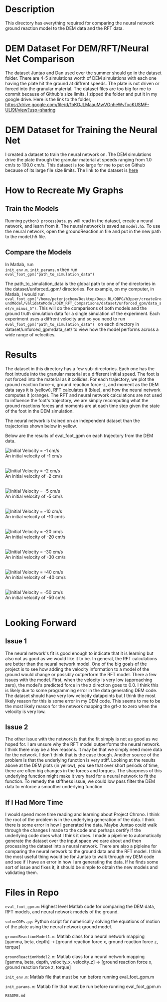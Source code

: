 # Description
This directory has everything required for comparing the neural network ground reaction model to the DEM data and the RFT data.  

# DEM Dataset For DEM/RFT/Neural Net Comparison
The dataset Juntao and Dan used over the summer should go in the dataset folder. There are 4-5 simulations worth of DEM simulations with each one having the plate hit the ground at diffrent speeds. The plate is not driven or forced into the granular material. The dataset files are too big for me to commit because of Github's size limits. I zipped the folder and put it in my google drive. Here is the link to the folder, https://drive.google.com/file/d/1bKOJLMaauMwVOnheWvTxcKUSMF-ULI9f/view?usp=sharing  

# DEM Dataset for Training the Neural Net 
I created a dataset to train the neural network on. The DEM simulations drive the plate through the granular material at speeds ranging from 1.0 cm/s to 100.0 cm/s. This dataset is too large for me to put on Github because of its large file size limits. The link to the dataset is [here](https://drive.google.com/file/d/1GkRHntBAKGFLWmFBmqRF3KvPMmSSSJs4/view?usp=sharing)  

# How to Recreate My Graphs
## Train the Models
Running ```python3 processData.py``` will read in the dataset, create a neural network, and learn from it. The neural network is saved as ```model.h5```. To use the neural network, open the groundReaction.m file and put in the new path to the model.h5 file.      

## Compare the Models
In Matlab, run <br /> 
```init_env.m```, ```init_params.m``` then run ```eval_foot_gpm("path_to_simulation_data")``` <br />

The path_to_simulation_data is the global path to one of the directories in the dataset/unforced_gpm/ directories. For example, on my computer, in Matlab, I would run ```eval_foot_gpm("/home/peterjochem/Desktop/Deep_RL/DDPG/h3pper/createGroundModel/validateModel/DEM_RFT_Comparisons/dataset/unforced_gpm/data_set/v_minus_5")```. This will do the comparisons of both models and the ground truth simulation data for a single simulation of the experiment. Each experiment uses a diffrent velocity and so you need to run ```eval_foot_gpm("path_to_simulation_data") ``` on each directory in dataset/unforced_gpm/data_set/ to view how the model performs across a wide range of velocities. 

# Results
The dataset in this directory has a few sub-directories. Each one has the foot intrude into the granular material at a different initial speed. The foot is not forced into the material as it collides. For each trajectory, we plot the ground reaction force-x, ground reaction force-z, and moment as the DEM data says it is (yellow), RFT calculates it (blue), and how the neural network computes it (orange). The RFT and neural network calculations are not used to influence the foot's trajectory, we are simply recomputing what the ground reactions forces and moments are at each time step given the state of the foot in the DEM simulation. <br />     

The neural network is trained on an independent dataset than the trajectories shown below in yellow. 

Below are the results of eval_foot_gpm on each trajectory from the DEM data.  

![Initial Velocity = -1 cm/s](media/velocity_minus_1_results.png) <br />
An initial velocity of -1 cm/s <br /> <br />

![Initial Velocity = -2 cm/s](media/velocity_minus_2_results.png) <br />
An initial velocity of -2 cm/s <br /> <br />

![Initial Velocity = -5 cm/s](media/velocity_minus_5_results.png) <br />
An initial velocity of -5 cm/s <br /> <br />

![Initial Velocity = -10 cm/s](media/velocity_minus_10_results.png) <br />
An initial velocity of -10 cm/s <br /> <br />

![Initial Velocity = -20 cm/s](media/velocity_minus_20_results.png) <br />
An initial velocity of -20 cm/s <br /> <br />

![Initial Velocity = -30 cm/s](media/velocity_minus_30_results.png) <br />
An initial velocity of -30 cm/s <br /> <br />

![Initial Velocity = -40 cm/s](media/velocity_minus_40_results.png) <br />
An initial velocity of -40 cm/s <br /> <br />

![Initial Velocity = -50 cm/s](media/velocity_minus_50_results.png) <br />
An initial velocity of -50 cm/s <br /> <br />

# Looking Forward 
## Issue 1
The neural network's fit is good enough to indicate that it is learning but also not as good as we would like it to be. In general, the RFT calculations are better than the neural network model. One of the big goals of the project is to see how adding the velocity information to a model of the ground would change or possibly outperform the RFT model. There a few issues with the model. First, when the velocity is very low (approaching zero), the model's predicted force in the z direction goes to 0.0. I think this is likely due to some programming error in the data generating DEM code. The dataset should have very low velocity datapoints but I think the most likely reason for this is some error in my DEM code. This seems to me to be the most likely reason for the network mapping the grf-z to zero when the velocity is very low.        

## Issue 2
The other issue with the network is that the fit simply is not as good as we hoped for. I am unsure why the RFT model outperforms the neural network. I think there may be a few reasons. It may be that we simply need more data for the network. I don't think that is the case though. Another source of the problem is that the underlying function is very stiff. Looking at the results above at the DEM plots (in yellow), you see that over short periods of time, there are often big changes in the forces and torques. The sharpness of this underlying function might make it very hard for a neural network to fit the function. To remedy the stiffness issue, we could low pass filter the DEM data to enforce a smoother underlying function.   

## If I Had More Time
I would spend more time reading and learning about Project Chrono. I think the root of the problem is in the underlying generation of the data. I think there is some error in how I generated the data. Maybe Juntao could walk through the changes I made to the code and perhaps certify if the underlying code does what I think it does. I made a pipeline to automatically generate the dataset over the input space we care about and then processing the dataset into a neural network. There are also a pipleine for comparing the neural network to the ground data and the RFT model. I think the most useful thing would be for Juntao to walk through my DEM code and see if I have an error in how I am generating the data. If he finds some sort of issue and fixes it, it should be simple to obtain the new models and validating them. 

# Files in Repo 
```eval_foot_gpm.m```: Highest level Matlab code for comparing the DEM data, RFT models, and neural network models of the ground. <br />   

```solveODEs.py```: Python script for numerically solving the equations of motion of the plate using the neural network ground model. <br />

```groundReactionModel1.m```: Matlab class for a neural network mapping [gamma, beta, depth] -> [ground reaction force x, ground reaction force z, torque] <br />

```groundReactionModel2.m```: Matlab class for a neural network mapping [gamma, beta, depth, velocity_x, velocity_z] -> [ground reaction force x, ground reaction force z, torque] <br /> 

```init_env.m```: Matlab file that must be run before running eval_foot_gpm.m <br />

```init_params.m```: Matlab file that must be run before running eval_foot_gpm.m <br />

```README.md```

     
